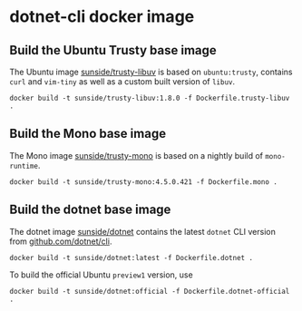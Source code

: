 # dotnet-cli docker image

## Build the Ubuntu Trusty base image

The Ubuntu image [sunside/trusty-libuv](https://hub.docker.com/r/sunside/trusty-libuv/) is based on `ubuntu:trusty`, contains `curl` and `vim-tiny` as well as a custom built version of `libuv`. 

```
docker build -t sunside/trusty-libuv:1.8.0 -f Dockerfile.trusty-libuv .
```

## Build the Mono base image

The Mono image [sunside/trusty-mono](https://hub.docker.com/r/sunside/trusty-mono/) is based on a nightly build of `mono-runtime`.

```
docker build -t sunside/trusty-mono:4.5.0.421 -f Dockerfile.mono .
```

## Build the dotnet base image

The dotnet image [sunside/dotnet](https://hub.docker.com/r/sunside/dotnet/) contains the latest  `dotnet` CLI version from [github.com/dotnet/cli](https://github.com/dotnet/cli).

```
docker build -t sunside/dotnet:latest -f Dockerfile.dotnet .
```

To build the official Ubuntu `preview1` version, use

```
docker build -t sunside/dotnet:official -f Dockerfile.dotnet-official .
```
